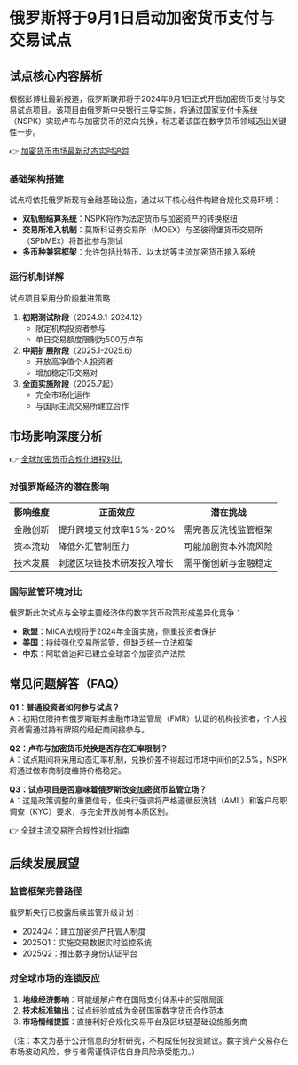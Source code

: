 # 俄罗斯将于9月1日启动加密货币支付与交易试点

## 试点核心内容解析

根据彭博社最新报道，俄罗斯联邦将于2024年9月1日正式开启加密货币支付与交易试点项目。该项目由俄罗斯中央银行主导实施，将通过国家支付卡系统（NSPK）实现卢布与加密货币的双向兑换，标志着该国在数字货币领域迈出关键性一步。

👉 [加密货币市场最新动态实时追踪](https://bit.ly/okx_welcome)

### 基础架构搭建
试点将依托俄罗斯现有金融基础设施，通过以下核心组件构建合规化交易环境：
- **双轨制结算系统**：NSPK将作为法定货币与加密资产的转换枢纽
- **交易所准入机制**：莫斯科证券交易所（MOEX）与圣彼得堡货币交易所（SPbMEx）将首批参与测试
- **多币种兼容框架**：允许包括比特币、以太坊等主流加密货币接入系统

### 运行机制详解
试点项目采用分阶段推进策略：
1. **初期测试阶段**（2024.9.1-2024.12）
   - 限定机构投资者参与
   - 单日交易额度限制为500万卢布
2. **中期扩展阶段**（2025.1-2025.6）
   - 开放高净值个人投资者
   - 增加稳定币交易对
3. **全面实施阶段**（2025.7起）
   - 完全市场化运作
   - 与国际主流交易所建立合作

## 市场影响深度分析

👉 [全球加密货币合规化进程对比](https://bit.ly/okx_welcome)

### 对俄罗斯经济的潜在影响
| 影响维度        | 正面效应                     | 潜在挑战               |
|-----------------|------------------------------|------------------------|
| 金融创新        | 提升跨境支付效率15%-20%      | 需完善反洗钱监管框架   |
| 资本流动        | 降低外汇管制压力              | 可能加剧资本外流风险   |
| 技术发展        | 刺激区块链技术研发投入增长    | 需平衡创新与金融稳定   |

### 国际监管环境对比
俄罗斯此次试点与全球主要经济体的数字货币政策形成差异化竞争：
- **欧盟**：MiCA法规将于2024年全面实施，侧重投资者保护
- **美国**：持续强化交易所监管，但缺乏统一立法框架
- **中东**：阿联酋迪拜已建立全球首个加密资产法院

## 常见问题解答（FAQ）

**Q1：普通投资者如何参与试点？**  
A：初期仅限持有俄罗斯联邦金融市场监管局（FMR）认证的机构投资者，个人投资者需通过持有牌照的经纪商间接参与。

**Q2：卢布与加密货币兑换是否存在汇率限制？**  
A：试点期间将采用动态汇率机制，兑换价差不得超过市场中间价的2.5%，NSPK将通过做市商制度维持价格稳定。

**Q3：试点项目是否意味着俄罗斯改变加密货币监管立场？**  
A：这是政策调整的重要信号，但央行强调将严格遵循反洗钱（AML）和客户尽职调查（KYC）要求，与完全开放尚有本质区别。

👉 [全球主流交易所合规性对比指南](https://bit.ly/okx_welcome)

## 后续发展展望

### 监管框架完善路径
俄罗斯央行已披露后续监管升级计划：
- 2024Q4：建立加密资产托管人制度
- 2025Q1：实施交易数据实时监控系统
- 2025Q2：推出数字身份认证平台

### 对全球市场的连锁反应
1. **地缘经济影响**：可能缓解卢布在国际支付体系中的受限局面
2. **技术标准输出**：试点经验或成为金砖国家数字货币合作范本
3. **市场情绪提振**：直接利好合规化交易平台及区块链基础设施服务商

（注：本文为基于公开信息的分析研究，不构成任何投资建议。数字资产交易存在市场波动风险，参与者需谨慎评估自身风险承受能力。）
